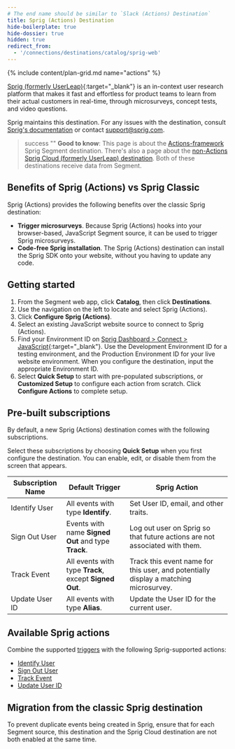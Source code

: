 ```yaml
---
# The end name should be similar to `Slack (Actions) Destination`
title: Sprig (Actions) Destination
hide-boilerplate: true
hide-dossier: true
hidden: true
redirect_from:
  - '/connections/destinations/catalog/sprig-web'
---
```


<!-- In the section above, edit the `title` field. For example, Slack (Actions) Destination -->

{% include content/plan-grid.md name="actions" %}

[Sprig (formerly UserLeap)](https://sprig.com/?&utm_source=segmentio&utm_medium=docs_actions&utm_campaign=integration){:target="_blank"} is an in-context user research platform that makes it fast and effortless for product teams to learn from their actual customers in real-time, through microsurveys, concept tests, and video questions.

Sprig maintains this destination. For any issues with the destination, consult [Sprig's documentation](https://docs.sprig.com/docs/segment-web) or contact [support@sprig.com](mailto:support@sprig.com).


<!-- In the section below, add your destination name where indicated. If you have a classic version of the destination, ensure that its documentation is linked as well. If you don't have a classic version of the destination, remove the second and third sentences. -->

> success ""
> **Good to know**: This page is about the [Actions-framework](/docs/connections/destinations/actions/) Sprig Segment destination. There's also a page about the [non-Actions Sprig Cloud (formerly UserLeap) destination](/docs/connections/destinations/catalog/userleap/). Both of these destinations receive data from Segment.

<!-- In the section below, explain the value of this actions-based destination over the classic version, if applicable. If you don't have a classic version of the destination, remove this section. -->

## Benefits of Sprig (Actions) vs Sprig Classic

Sprig (Actions) provides the following benefits over the classic Sprig destination:

- **Trigger microsurveys**. Because Sprig (Actions) hooks into your browser-based, JavaScript Segment source, it can be used to trigger Sprig microsurveys.
- **Code-free Sprig installation**. The Sprig (Actions) destination can install the Sprig SDK onto your website, without you having to update any code.

<!-- The section below explains how to enable and configure the destination. Include any configuration steps not captured below. For example, obtaining an API key from your platform and any configuration steps required to connect to the destination. -->

## Getting started

1. From the Segment web app, click **Catalog**, then click **Destinations**.
2. Use the navigation on the left to locate and select Sprig (Actions).
3. Click **Configure Sprig (Actions)**.
4. Select an existing JavaScript website source to connect to Sprig (Actions).
5. Find your Environment ID on [Sprig Dashboard > Connect > JavaScript](https://app.sprig.com/connect){:target="_blank"}. Use the Development Environment ID for a testing environment, and the Production Environment ID for your live website environment. When you configure the destination, input the appropriate Environment ID.  
6. Select **Quick Setup** to start with pre-populated subscriptions, or **Customized Setup** to configure each action from scratch. Click **Configure Actions** to complete setup.

<!-- The line below renders a table of connection settings (if applicable), Pre-built Mappings, and available actions. -->

## Pre-built subscriptions

By default, a new Sprig (Actions) destination comes with the following subscriptions.

Select these subscriptions by choosing **Quick Setup** when you first configure the destination. You can enable, edit, or disable them from the screen that appears.

| Subscription Name  | Default Trigger                                   | Sprig Action |
| ------------------ | ----------------------------------------- | ------------------------- |
| Identify User | All events with type **Identify**. | Set User ID, email, and other traits. |
| Sign Out User | Events with name **Signed Out** and type **Track**. | Log out user on Sprig so that future actions are not associated with them. |
| Track Event | All events with type **Track**, except **Signed Out**. | Track this event name for this user, and potentially display a matching microsurvey. |
| Update User ID | All events with type **Alias**. | Update the User ID for the current user. |

## Available Sprig actions

Combine the supported [triggers](/docs/connections/destinations/actions/#components-of-a-destination-action) with the following Sprig-supported actions:

- [Identify User](#identify-user)
- [Sign Out User](#sign-out-user)
- [Track Event](#track-event)
- [Update User ID](#update-user-id)

<!-- If applicable, add information regarding the migration from a classic destination to an Actions-based version below -->

## Migration from the classic Sprig destination

To prevent duplicate events being created in Sprig, ensure that for each Segment source, this destination and the Sprig Cloud destination are not both enabled at the same time.


